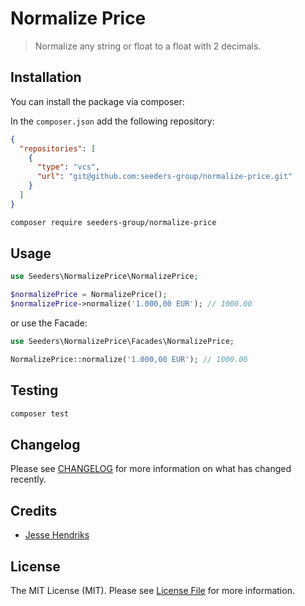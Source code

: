 # Normalize Price

> Normalize any string or float to a float with 2 decimals.

## Installation

You can install the package via composer:

In the `composer.json` add the following repository:

```json
{
  "repositories": [
    {
      "type": "vcs",
      "url": "git@github.com:seeders-group/normalize-price.git"
    }
  ]
}
```

```bash
composer require seeders-group/normalize-price
```

## Usage

```php
use Seeders\NormalizePrice\NormalizePrice;

$normalizePrice = NormalizePrice();
$normalizePrice->normalize('1.000,00 EUR'); // 1000.00
```

or use the Facade:

```php
use Seeders\NormalizePrice\Facades\NormalizePrice;

NormalizePrice::normalize('1.000,00 EUR'); // 1000.00
```

## Testing

```bash
composer test
```

## Changelog

Please see [CHANGELOG](CHANGELOG.md) for more information on what has changed recently.

## Credits

- [Jesse Hendriks](https://github.com/jessehendriks)

## License

The MIT License (MIT). Please see [License File](LICENSE.md) for more information.
